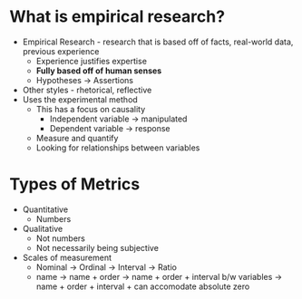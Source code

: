 # What is empirical research?
- Empirical Research - research that is based off of facts, real-world data, previous experience
	- Experience justifies expertise
	- **Fully based off of human senses**
	- Hypotheses -> Assertions
- Other styles - rhetorical, reflective
- Uses the experimental method
	- This has a focus on causality
		- Independent variable -> manipulated
		- Dependent variable -> response
	- Measure and quantify
	- Looking for relationships between variables

# Types of Metrics

- Quantitative
	- Numbers
- Qualitative
	- Not numbers
	- Not necessarily being subjective
- Scales of measurement
	- Nominal -> Ordinal -> Interval -> Ratio
	- name -> name + order -> name + order + interval b/w variables -> name + order + interval + can accomodate absolute zero